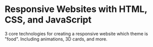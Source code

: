 # Responsive Websites with HTML, CSS, and JavaScript
3 core technologies for creating a responsive website which theme is "food".
Including animations, 3D cards, and more. 

